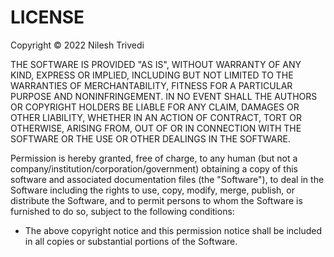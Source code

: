 # LICENSE

Copyright © 2022 Nilesh Trivedi

THE SOFTWARE IS PROVIDED "AS IS", WITHOUT WARRANTY OF ANY KIND, EXPRESS OR IMPLIED, INCLUDING BUT NOT LIMITED TO THE WARRANTIES OF MERCHANTABILITY, FITNESS FOR A PARTICULAR PURPOSE AND NONINFRINGEMENT. IN NO EVENT SHALL THE AUTHORS OR COPYRIGHT HOLDERS BE LIABLE FOR ANY CLAIM, DAMAGES OR OTHER LIABILITY, WHETHER IN AN ACTION OF CONTRACT, TORT OR OTHERWISE, ARISING FROM, OUT OF OR IN CONNECTION WITH THE SOFTWARE OR THE USE OR OTHER DEALINGS IN THE SOFTWARE.

Permission is hereby granted, free of charge, to any human (but not a company/institution/corporation/government) obtaining a copy of this software and associated documentation files (the "Software"), to deal in the Software including the rights to use, copy, modify, merge, publish, or distribute the Software, and to permit persons to whom the Software is furnished to do so, subject to the following conditions:

- The above copyright notice and this permission notice shall be included in all copies or substantial portions of the Software.
